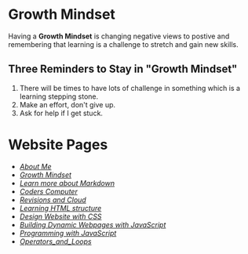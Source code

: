 # **Growth Mindset**

Having a **Growth Mindset** is changing negative views to postive and remembering that learning is a challenge to stretch and gain new skills.

## Three Reminders to Stay in "Growth Mindset"

1. There will be times to have lots of challenge in something which is a learning stepping stone.
2. Make an effort, don't give up.
3. Ask for help if I get stuck.

# Website Pages
- [*About Me*](README.md)
- [*Growth Mindset*](GrowthMindset.md)
- [*Learn more about Markdown*](Learning_Markdown.md)
- [*Coders Computer*](CodersComputer.md)
- [*Revisions and Cloud*](RevisionsandCloud.md)
- [*Learning HTML structure*](LearningHTMLstructure.md)
- [*Design Website with CSS*](Design_web_pages_with_CSS.md)
- [*Building Dynamic Webpages with JavaScript*](Dynamic_web_pages_with_JavaScript.md)
- [*Programming with JavaScript*](Programming_with_JavaScript.md)
- [*Operators_and_Loops*](Operators_and_Loops.md)
